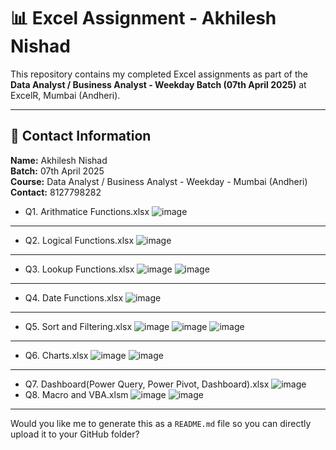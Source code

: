 # 📊 Excel Assignment - Akhilesh Nishad

This repository contains my completed Excel assignments as part of the **Data Analyst / Business Analyst - Weekday Batch (07th April 2025)** at ExcelR, Mumbai (Andheri).

---

## 🔗 Contact Information
  **Name:** Akhilesh Nishad  
  **Batch:** 07th April 2025  
  **Course:** Data Analyst / Business Analyst - Weekday - Mumbai (Andheri)  
  **Contact:** 8127798282
- Q1. Arithmatice Functions.xlsx
 ![image](https://github.com/user-attachments/assets/e67de6a4-cd16-4746-ad6a-7eae1242838c)
-----
- Q2. Logical Functions.xlsx
  ![image](https://github.com/user-attachments/assets/ac2a415e-6e17-4a23-80fc-85e68382a4a2)
-----
- Q3. Lookup Functions.xlsx
  ![image](https://github.com/user-attachments/assets/930da13b-dff0-49f7-a79d-81dc85150b0e)
  ![image](https://github.com/user-attachments/assets/993b89ff-a242-48b5-9cfc-b5c01844a70a)
-----
- Q4. Date Functions.xlsx
  ![image](https://github.com/user-attachments/assets/f7032b70-ec75-455f-be8a-9929f09e55ef)  
-----
- Q5. Sort and Filtering.xlsx
  ![image](https://github.com/user-attachments/assets/89362528-2510-487e-99b8-ab7c31222523)
  ![image](https://github.com/user-attachments/assets/754e204a-54b9-45fe-b45a-986149f36067)
  ![image](https://github.com/user-attachments/assets/6547caa7-b86b-465d-93bc-6ab49c0117ac)
-----
- Q6. Charts.xlsx
  ![image](https://github.com/user-attachments/assets/3fb38d59-6e44-43cd-9a7d-67bad9efb47a)
  ![image](https://github.com/user-attachments/assets/e56c6d12-2568-4270-a1a9-b785ef2c7b27)
-----
- Q7. Dashboard(Power Query, Power Pivot, Dashboard).xlsx
  ![image](https://github.com/user-attachments/assets/3b79f7b8-df9a-4235-ba8b-e2385069de5f)
- Q8. Macro and VBA.xlsm
  ![image](https://github.com/user-attachments/assets/bd52a6c6-2ea5-4b08-b063-919565853ccf)
  ![image](https://github.com/user-attachments/assets/6cf75d4b-88ee-4067-8df0-31634cc074f6)
  
---

Would you like me to generate this as a `README.md` file so you can directly upload it to your GitHub folder?


  
